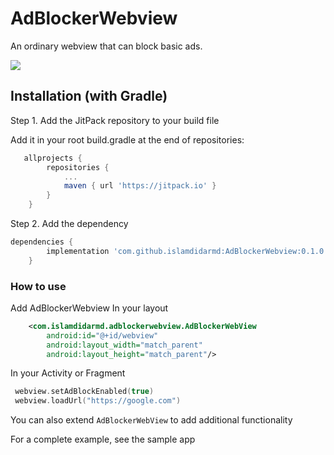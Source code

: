 # AdBlockerWebview
An ordinary webview that can block basic ads.

[![](https://jitpack.io/v/islamdidarmd/AdBlockerWebview.svg)](https://jitpack.io/#islamdidarmd/AdBlockerWebview)

## Installation (with Gradle)
Step 1. Add the JitPack repository to your build file

Add it in your root build.gradle at the end of repositories:
```groovy
   allprojects {
		repositories {
			...
			maven { url 'https://jitpack.io' }
		}
	}
```
Step 2. Add the dependency

```groovy
dependencies {
		implementation 'com.github.islamdidarmd:AdBlockerWebview:0.1.0'
	}
```

### How to use
Add AdBlockerWebview In your layout

```xml
    <com.islamdidarmd.adblockerwebview.AdBlockerWebView
        android:id="@+id/webview"
        android:layout_width="match_parent"
        android:layout_height="match_parent"/>
```
In your Activity or Fragment

```Kotlin
 webview.setAdBlockEnabled(true)
 webview.loadUrl("https://google.com")
```

You can also extend `AdBlockerWebView` to add additional functionality

For a complete example, see the sample app
